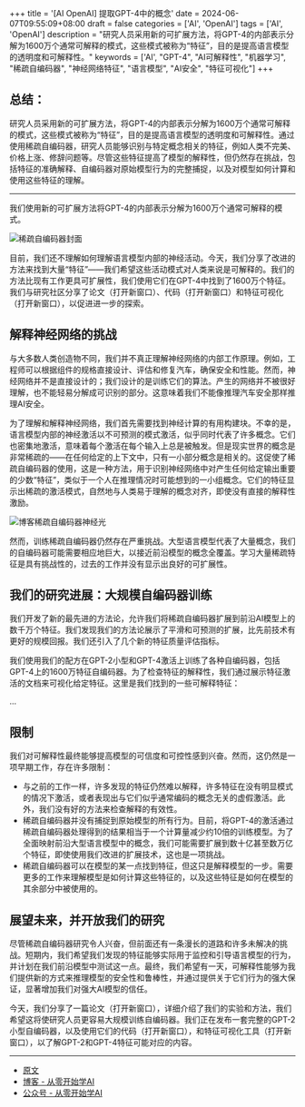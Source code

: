 +++
title = '[AI OpenAI] 提取GPT-4中的概念'
date = 2024-06-07T09:55:09+08:00
draft = false
categories = ['AI', 'OpenAI']
tags = ['AI', 'OpenAI']
description = "研究人员采用新的可扩展方法，将GPT-4的内部表示分解为1600万个通常可解释的模式，这些模式被称为“特征”，目的是提高语言模型的透明度和可解释性。"
keywords = ['AI', "GPT-4", "AI可解释性", "机器学习", "稀疏自编码器", "神经网络特征", "语言模型", "AI安全", "特征可视化"]
+++

## 总结：

研究人员采用新的可扩展方法，将GPT-4的内部表示分解为1600万个通常可解释的模式，这些模式被称为“特征”，目的是提高语言模型的透明度和可解释性。通过使用稀疏自编码器，研究人员能够识别与特定概念相关的特征，例如人类不完美、价格上涨、修辞问题等。尽管这些特征提高了模型的解释性，但仍然存在挑战，包括特征的准确解释、自编码器对原始模型行为的完整捕捉，以及对模型如何计算和使用这些特征的理解。

---

我们使用新的可扩展方法将GPT-4的内部表示分解为1600万个通常可解释的模式。

![稀疏自编码器封面](https://images.ctfassets.net/kftzwdyauwt9/34WJ8XQ226rkXuF3sxlytz/cec6049fda3574942dba17ac640770e4/sparse-autoencoders-cover.png?w=1920&q=90&fm=webp)

目前，我们还不理解如何理解语言模型内部的神经活动。今天，我们分享了改进的方法来找到大量“特征”——我们希望这些活动模式对人类来说是可解释的。我们的方法比现有工作更具可扩展性，我们使用它们在GPT-4中找到了1600万个特征。我们与研究社区分享了论文（打开新窗口）、代码（打开新窗口）和特征可视化（打开新窗口），以促进进一步的探索。

## 解释神经网络的挑战
与大多数人类创造物不同，我们并不真正理解神经网络的内部工作原理。例如，工程师可以根据组件的规格直接设计、评估和修复汽车，确保安全和性能。然而，神经网络并不是直接设计的；我们设计的是训练它们的算法。产生的网络并不被很好理解，也不能轻易分解成可识别的部分。这意味着我们不能像推理汽车安全那样推理AI安全。

为了理解和解释神经网络，我们首先需要找到神经计算的有用构建块。不幸的是，语言模型内部的神经激活以不可预测的模式激活，似乎同时代表了许多概念。它们也密集地激活，意味着每个激活在每个输入上总是被触发。但是现实世界的概念是非常稀疏的——在任何给定的上下文中，只有一小部分概念是相关的。这促使了稀疏自编码器的使用，这是一种方法，用于识别神经网络中对产生任何给定输出重要的少数“特征”，类似于一个人在推理情况时可能想到的一小组概念。它们的特征显示出稀疏的激活模式，自然地与人类易于理解的概念对齐，即使没有直接的解释性激励。

![博客稀疏自编码器神经光](https://images.ctfassets.net/kftzwdyauwt9/nCU8C3r1wmcSTGC1Je8cH/7d7aec14f2ff210bfbc8f3af805ceeb5/sparse-autoencoder_light.gif?w=2048&q=80&fm=webp)

然而，训练稀疏自编码器仍然存在严重挑战。大型语言模型代表了大量概念，我们的自编码器可能需要相应地巨大，以接近前沿模型的概念全覆盖。学习大量稀疏特征是具有挑战性的，过去的工作并没有显示出良好的可扩展性。

## 我们的研究进展：大规模自编码器训练
我们开发了新的最先进的方法论，允许我们将稀疏自编码器扩展到前沿AI模型上的数千万个特征。我们发现我们的方法论展示了平滑和可预测的扩展，比先前技术有更好的规模回报。我们还引入了几个新的特征质量评估指标。

我们使用我们的配方在GPT-2小型和GPT-4激活上训练了各种自编码器，包括GPT-4上的1600万特征自编码器。为了检查特征的解释性，我们通过展示特征激活的文档来可视化给定特征。这里是我们找到的一些可解释特征：

...

## 限制
我们对可解释性最终能够提高模型的可信度和可控性感到兴奋。然而，这仍然是一项早期工作，存在许多限制：

- 与之前的工作一样，许多发现的特征仍然难以解释，许多特征在没有明显模式的情况下激活，或者表现出与它们似乎通常编码的概念无关的虚假激活。此外，我们没有好的方法来检查解释的有效性。
- 稀疏自编码器并没有捕捉到原始模型的所有行为。目前，将GPT-4的激活通过稀疏自编码器处理得到的结果相当于一个计算量减少约10倍的训练模型。为了全面映射前沿大型语言模型中的概念，我们可能需要扩展到数十亿甚至数万亿个特征，即使使用我们改进的扩展技术，这也是一项挑战。
- 稀疏自编码器可以在模型的某一点找到特征，但这只是解释模型的一步。需要更多的工作来理解模型是如何计算这些特征的，以及这些特征是如何在模型的其余部分中被使用的。

## 展望未来，并开放我们的研究
尽管稀疏自编码器研究令人兴奋，但前面还有一条漫长的道路和许多未解决的挑战。短期内，我们希望我们发现的特征能够实际用于监控和引导语言模型的行为，并计划在我们前沿模型中测试这一点。最终，我们希望有一天，可解释性能够为我们提供新的方式来推理模型的安全性和鲁棒性，并通过提供关于它们行为的强大保证，显著增加我们对强大AI模型的信任。

今天，我们分享了一篇论文（打开新窗口），详细介绍了我们的实验和方法，我们希望这将使研究人员更容易大规模训练自编码器。我们正在发布一套完整的GPT-2小型自编码器，以及使用它们的代码（打开新窗口），和特征可视化工具（打开新窗口），以了解GPT-2和GPT-4特征可能对应的内容。

---

- [原文](https://openai.com/index/extracting-concepts-from-gpt-4/)
- [博客 - 从零开始学AI](https://blog.aihub2022.top/zh/post/ai-openai-extracting-concepts-from-gpt-4/)
- [公众号 - 从零开始学AI](https://mp.weixin.qq.com/s?__biz=MzA3MDIyNTgzNA==&mid=2649977387&idx=1&sn=a3a28bc280d9687802dc90962523e2eb&chksm=86c7c8eeb1b041f8cd31c67f3bf5cd52ceb4393d715892d3d61c3c49d3a0576fea95705481da#rd)
<!-- - [CSDN - 从零开始学AI](...) -->
<!-- - [掘金 - 从零开始学AI](...) -->
<!-- - [知乎 - 从零开始学AI](...) -->
<!-- - [阿里云 - 从零开始学AI](...) -->
<!-- - [腾讯云 - 从零开始学AI](...) -->
